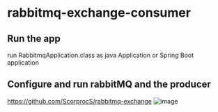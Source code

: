 # rabbitmq-exchange-consumer

## Run the app

run RabbitmqApplication.class as java Application or Spring Boot application

## Configure and run rabbitMQ and the producer
https://github.com/ScorprocS/rabbitmq-exchange
![image](https://user-images.githubusercontent.com/17098005/163706917-6bdf1f0f-a64a-4b8b-8278-98c6ca84ec44.png)
